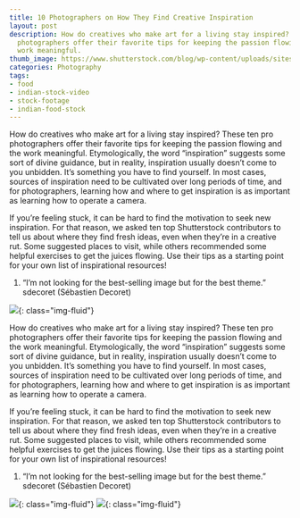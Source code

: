 ```yaml
---
title: 10 Photographers on How They Find Creative Inspiration
layout: post
description: How do creatives who make art for a living stay inspired? These ten pro
  photographers offer their favorite tips for keeping the passion flowing and the
  work meaningful.
thumb_image: https://www.shutterstock.com/blog/wp-content/uploads/sites/5/2018/07/featured12.jpg
categories: Photography
tags:
- food
- indian-stock-video
- stock-footage
- indian-food-stock
---
```


How do creatives who make art for a living stay inspired? These ten pro photographers offer their favorite tips for keeping the passion flowing and the work meaningful.
Etymologically, the word “inspiration” suggests some sort of divine guidance, but in reality, inspiration usually doesn’t come to you unbidden. It’s something you have to find yourself. In most cases, sources of inspiration need to be cultivated over long periods of time, and for photographers, learning how and where to get inspiration is as important as learning how to operate a camera.

If you’re feeling stuck, it can be hard to find the motivation to seek new inspiration. For that reason, we asked ten top Shutterstock contributors to tell us about where they find fresh ideas, even when they’re in a creative rut. Some suggested places to visit, while others recommended some helpful exercises to get the juices flowing. Use their tips as a starting point for your own list of inspirational resources!

1. “I’m not looking for the best-selling image but for the best theme.”
sdecoret (Sébastien Decoret)

![](https://www.shutterstock.com/blog/wp-content/uploads/sites/5/2018/07/ugc-ig-tag.jpg ){: class="img-fluid"}

How do creatives who make art for a living stay inspired? These ten pro photographers offer their favorite tips for keeping the passion flowing and the work meaningful.
Etymologically, the word “inspiration” suggests some sort of divine guidance, but in reality, inspiration usually doesn’t come to you unbidden. It’s something you have to find yourself. In most cases, sources of inspiration need to be cultivated over long periods of time, and for photographers, learning how and where to get inspiration is as important as learning how to operate a camera.

If you’re feeling stuck, it can be hard to find the motivation to seek new inspiration. For that reason, we asked ten top Shutterstock contributors to tell us about where they find fresh ideas, even when they’re in a creative rut. Some suggested places to visit, while others recommended some helpful exercises to get the juices flowing. Use their tips as a starting point for your own list of inspirational resources!

1. “I’m not looking for the best-selling image but for the best theme.”
sdecoret (Sébastien Decoret)

![](https://www.shutterstock.com/blog/wp-content/uploads/sites/5/2018/07/ugc-ig-tag.jpg ){: class="img-fluid"}
![](https://www.shutterstock.com/blog/wp-content/uploads/sites/5/2018/07/ugc-ig-tag.jpg ){: class="img-fluid"}